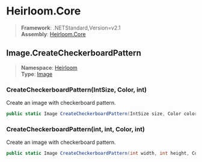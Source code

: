 # Heirloom.Core

> **Framework**: .NETStandard,Version=v2.1  
> **Assembly**: [Heirloom.Core][0]  

## Image.CreateCheckerboardPattern

> **Namespace**: [Heirloom][0]  
> **Type**: [Image][1]  

### CreateCheckerboardPattern(IntSize, Color, int)

Create an image with checkerboard pattern.

```cs
public static Image CreateCheckerboardPattern(IntSize size, Color color, int cellSize = 16)
```

### CreateCheckerboardPattern(int, int, Color, int)

Create an image with checkerboard pattern.

```cs
public static Image CreateCheckerboardPattern(int width, int height, Color color, int cellSize = 16)
```

[0]: ../../../Heirloom.Core.md
[1]: ../Image.md
